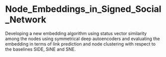 # Node_Embeddings_in_Signed_Social_Network

Developing a new embedding algorithm using status vector similarity among the nodes using symmetrical deep autoencoders and evaluating the embedding in terms of link prediction and node clustering with respect to the baselines SIDE, SiNE and SNE.
